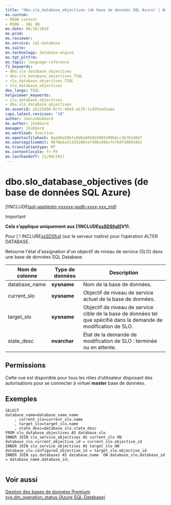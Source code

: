 ```yaml
---
title: "dbo.slo_database_objectives (de base de données SQL Azure) | Documents Microsoft"
ms.custom:
- MSDN content
- MSDN - SQL DB
ms.date: 06/10/2016
ms.prod: 
ms.reviewer: 
ms.service: sql-database
ms.suite: 
ms.technology: database-engine
ms.tgt_pltfrm: 
ms.topic: language-reference
f1_keywords:
- dbo.slo_database_objectives
- dbo.slo_database_objectives_TSQL
- slo_database_objectives_TSQL
- slo_database_objectives
dev_langs: TSQL
helpviewer_keywords:
- slo_database_objectives
- dbo.slo_database_objectives
ms.assetid: a522569d-8cfc-4643-a170-1cd291e61eee
caps.latest.revision: "10"
author: JennieHubbard
ms.author: jhubbard
manager: jhubbard
ms.workload: Inactive
ms.openlocfilehash: 8add6a50bfe0d6e8058b5894309b6cc3b783d86f
ms.sourcegitcommit: 9678eba3c2d3100cef408c69bcfe76df49803d63
ms.translationtype: MT
ms.contentlocale: fr-FR
ms.lasthandoff: 11/09/2017
---
```

# <a name="dboslodatabaseobjectives-azure-sql-database"></a>dbo.slo_database_objectives (de base de données SQL Azure)
[!INCLUDE[tsql-appliesto-xxxxxx-asdb-xxxx-xxx_md](../../includes/tsql-appliesto-xxxxxx-asdb-xxxx-xxx-md.md)]

    
> [!IMPORTANT]  
>  **Cela s’applique uniquement aux [!INCLUDE[ssSDSfull](../../includes/sssdsfull-md.md)]V11.**  
>   
>  Pour [ ! INCLURE[ssSDSfull](../system-dynamic-management-views/sys-dm-operation-status-azure-sql-database.md) (sur le serveur maître) pour l’opération ALTER DATABASE.   
  
 Retourne l'état d'assignation d'un objectif de niveau de service (SLO) dans une base de données SQL Database.  
  
|Nom de colonne|Type de données| Description|  
|-----------------|---------------|-----------------|  
|database_name|**sysname**|Nom de la base de données.|  
|current_slo|**sysname**|Objectif de niveau de service actuel de la base de données.|  
|target_slo|**sysname**|Objectif de niveau de service cible de la base de données tel que spécifié dans la demande de modification de SLO.|  
|state_desc|**nvarchar**|État de la demande de modification de SLO : terminée ou en attente.|  
  
## <a name="permissions"></a>Permissions  
 Cette vue est disponible pour tous les rôles d’utilisateur disposant des autorisations pour se connecter à virtuel **master** base de données.  
  
## <a name="examples"></a>Exemples  
  
```  
SELECT   
database_name=database_name.name   
    , current_slo=current_slo.name   
    , target_slo=target_slo.name   
    , state_desc=database_slo.state_desc   
FROM slo_database_objectives AS database_slo  
INNER JOIN slo_service_objectives AS current_slo ON database_slo.current_objective_id = current_slo.objective_id  
INNER JOIN slo_service_objectives AS target_slo ON database_slo.configured_objective_id = target_slo.objective_id  
INNER JOIN sys.databases AS database_name  ON database_slo.database_id = database_name.database_id;  
  
```  
  
## <a name="see-also"></a>Voir aussi  
 [Gestion des bases de données Premium](http://go.microsoft.com/fwlink/?LinkID=311927)  
[sys.dm_operation_status (Azure SQL Database)](../system-dynamic-management-views/sys-dm-operation-status-azure-sql-database.md) 
